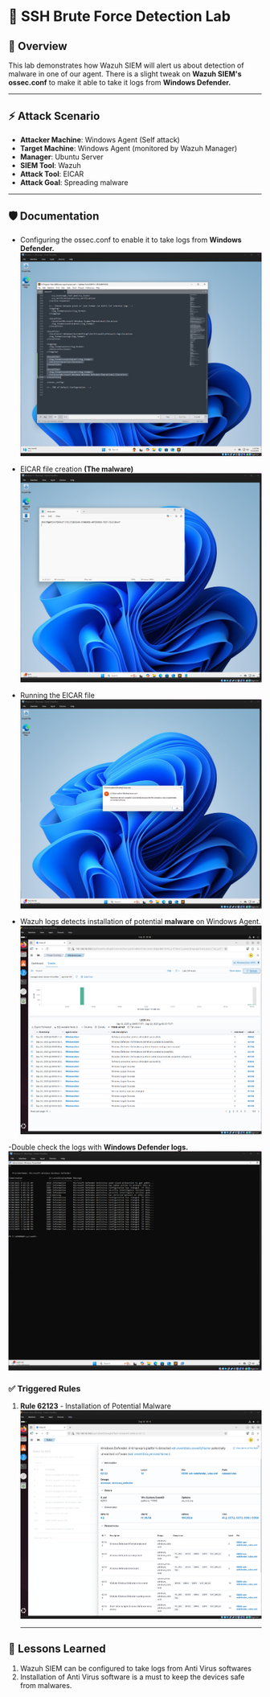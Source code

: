 # 🔵 SSH Brute Force Detection Lab

## 📖 Overview
This lab demonstrates how Wazuh SIEM will alert us about detection of malware in one of our agent.
There is a slight tweak on **Wazuh SIEM's ossec.conf** to make it able to take it logs from **Windows Defender.**

---

## ⚡ Attack Scenario
- **Attacker Machine**: Windows Agent (Self attack)  
- **Target Machine**: Windows Agent (monitored by Wazuh Manager)  
- **Manager**: Ubuntu Server  
- **SIEM Tool**: Wazuh  
- **Attack Tool**: EICAR 
- **Attack Goal**: Spreading malware

---

## 🛡️ Documentation
- Configuring the ossec.conf to enable it to take logs from **Windows Defender.**
  ![ossec.conf changes](https://github.com/putu-elang/cybersecurity-lab/blob/main/blue-team/KnownVirus/Screenshots/XML%20addition%20for%20%20windows%20%20defender%20log.png)

- EICAR file creation **(The malware)**
  ![EICAR File](https://github.com/putu-elang/cybersecurity-lab/blob/main/blue-team/KnownVirus/Screenshots/EICAR%20string.png)

- Running the EICAR file
  ![Opening the EICAR file](https://github.com/putu-elang/cybersecurity-lab/blob/main/blue-team/KnownVirus/Screenshots/EICAR%20%20run.png)

- Wazuh logs detects installation of potential **malware** on Windows Agent.
  ![Wazuh Logs](https://github.com/putu-elang/cybersecurity-lab/blob/main/blue-team/KnownVirus/Screenshots/Wazuh%20%20Dashboard.png)

-Double check the logs with **Windows Defender logs.**
  ![Windows Defender Logs](https://github.com/putu-elang/cybersecurity-lab/blob/main/blue-team/KnownVirus/Screenshots/Defender%20Log.png)

### ✅ Triggered Rules
1. **Rule 62123** - Installation of Potential Malware
   ![Rule 62123](https://github.com/putu-elang/cybersecurity-lab/blob/main/blue-team/KnownVirus/Screenshots/Ruleset.png)

   ---

## 📌 Lessons Learned
1. Wazuh SIEM can be configured to take logs from Anti Virus softwares
2. Installation of Anti Virus software is a must to keep the devices safe from malwares.
